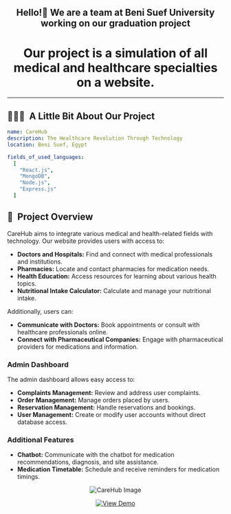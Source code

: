<h2 align="center">Hello!👋 We are a team at Beni Suef University working on our graduation project</h2>

<h1 align="center">
Our project is a simulation of all medical and healthcare specialties on a website.
</h1>

---

<h2>👨🏻‍💻 &nbsp;A Little Bit About Our Project</h2>

```yaml
name: CareHub
description: The Healthcare Revolution Through Technology
location: Beni Suef, Egypt

fields_of_used_languages:
  [
    "React.js",
    "MongoDB",
    "Node.js",
    "Express.js"
  ]
```
<h2>📝 &nbsp;Project Overview</h2>
CareHub aims to integrate various medical and health-related fields with technology. Our website provides users with access to:

- **Doctors and Hospitals:** Find and connect with medical professionals and institutions.
- **Pharmacies:** Locate and contact pharmacies for medication needs.
- **Health Education:** Access resources for learning about various health topics.
- **Nutritional Intake Calculator:** Calculate and manage your nutritional intake.

Additionally, users can:

- **Communicate with Doctors:** Book appointments or consult with healthcare professionals online.
- **Connect with Pharmaceutical Companies:** Engage with pharmaceutical providers for medications and information.

### Admin Dashboard
The admin dashboard allows easy access to:

- **Complaints Management:** Review and address user complaints.
- **Order Management:** Manage orders placed by users.
- **Reservation Management:** Handle reservations and bookings.
- **User Management:** Create or modify user accounts without direct database access.

### Additional Features
- **Chatbot:** Communicate with the chatbot for medication recommendations, diagnosis, and site assistance.
- **Medication Timetable:** Schedule and receive reminders for medication timings.

<p align="center">
  <img src="https://github.com/3mohamed-abdelfattah/Virtual_Project/assets/142848460/6ea29633-324c-4968-b919-7eb569623927" alt="CareHub Image"/>
</p>
<p align="center">
  <a href="https://github.com/3mohamed-abdelfattah/CareHub/assets/142848460/472b56b9-f941-43d3-9db1-5aac4de25222">
    <img src="https://img.shields.io/badge/View-Demo-blue" alt="View Demo"/>
  </a>
</p>
